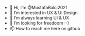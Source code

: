 - 👋 Hi, I’m @MustafaBalci2021
- 👀 I’m interested in UX & UI Design
- 🌱 I’m always learning UI & UX
- 💞️ I’m looking for freedoom :-)
- 📫 How to reach me here on github

<!---
MustafaBalci2021/MustafaBalci2021 is a ✨ special ✨ repository because its `README.md` (this file) appears on your GitHub profile.
You can click the Preview link to take a look at your changes.
--->
